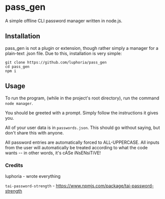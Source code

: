 # pass_gen
A simple offline CLI password manager written in node.js.
## Installation
pass_gen is not a plugin or extension, though rather simply a manager for a plain-text .json file. Due to this, installation is very simple:
```
git clone https://github.com/luphoria/pass_gen
cd pass_gen
npm i
```
## Usage
To run the program, (while in the project's root directory), run the command `node manager`.

You should be greeted with a prompt. Simply follow the instructions it gives you.

All of your user data is in `passwords.json`. This should go without saying, but don't share this with anyone.

All password entries are automatically forced to ALL-UPPERCASE. All inputs from the user will automatically be treated according to what the code wants -- in other words, it's cASe iNsENsiTiVE!
### Credits
luphoria - wrote everything

`tai-password-strength` - https://www.npmjs.com/package/tai-password-strength
